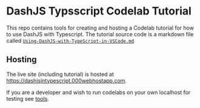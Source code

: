 # DashJS Typsscript Codelab Tutorial

This repo contains tools for creating and hosting a Codelab tutorial for how to use DashJS with Typescript.  The tutorial source code is a markdown file called [`Using-DashJS-with-TypeScript-in-VSCode.md`](tools/site/codelabs/Using-DashJS-with-TypeScript-in-VSCode.md)

## Hosting

The live site (including tutorial) is hosted at <https://dashjsintypescript.000webhostapp.com>.

If you are a developer and wish to run codelabs on your own localhost for testing see [tools](tools).
